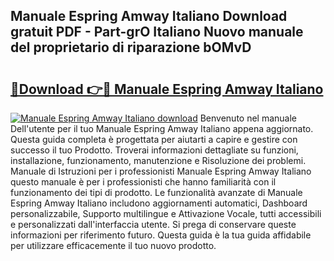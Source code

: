## Manuale Espring Amway Italiano Download gratuit PDF - Part-grO Italiano Nuovo manuale del proprietario di riparazione bOMvD

# <h2><a href="http://dfadfi.blite.top/?on=Manuale+Espring+Amway+Italiano">🔗Download 👉🔴 Manuale Espring Amway Italiano</a></h2>

[![Manuale Espring Amway Italiano download](https://i.imgur.com/lujVjoI.png)](http://dfadfi.blite.top/?on=Manuale+Espring+Amway+Italiano)
Benvenuto nel manuale Dell'utente per il tuo Manuale Espring Amway Italiano appena aggiornato. Questa guida completa è progettata per aiutarti a capire e gestire con successo il tuo Prodotto. Troverai informazioni dettagliate su funzioni, installazione, funzionamento, manutenzione e Risoluzione dei problemi. Manuale di Istruzioni per i professionisti Manuale Espring Amway Italiano questo manuale è per i professionisti che hanno familiarità con il funzionamento dei tipi di prodotto. Le funzionalità avanzate di Manuale Espring Amway Italiano includono aggiornamenti automatici, Dashboard personalizzabile, Supporto multilingue e Attivazione Vocale, tutti accessibili e personalizzati dall'interfaccia utente. Si prega di conservare queste informazioni per riferimento futuro. Questa guida è la tua guida affidabile per utilizzare efficacemente il tuo nuovo prodotto.
